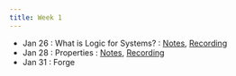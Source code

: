 ```yaml
---
title: Week 1
---
```


- Jan 26 : What is Logic for Systems?  : [Notes](https://hackmd.io/@lfs/Hkjemh66Y), [Recording](https://brown.hosted.panopto.com/Panopto/Pages/Viewer.aspx?id=8b695a3b-cd0b-4651-8415-ae2900f64332)
- Jan 28 : Properties : [Notes](https://hackmd.io/@lfs/S1Io6jl0t), [Recording](https://brown.hosted.panopto.com/Panopto/Pages/Viewer.aspx?id=068eca7f-0e54-44a1-86f8-ae2900f64373)
- Jan 31 : Forge
